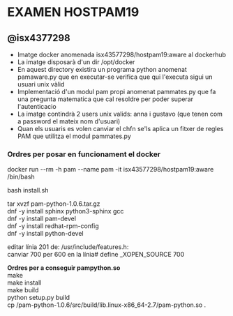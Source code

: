 # EXAMEN HOSTPAM19  
## @isx4377298  


+ Imatge docker anomenada isx43577298/hostpam19:aware al dockerhub  
+ La imatge disposarà d'un dir /opt/docker  
+ En aquest directory existira un programa python anomenat pamaware.py que en executar-se verifica que qui l'executa sigui un usuari unix vàlid  
+ Implementació d'un modul pam propi anomenat pammates.py que fa una pregunta matematica que cal resoldre per poder superar l'autenticacio
+ La imatge contindrà 2 users unix valids: anna i gustavo (que tenen com a password el mateix nom d'usuari)  
+ Quan els usuaris es volen canviar el chfn se'ls aplica un fitxer de regles PAM que utilitza el modul pammates.py

### Ordres per posar en funcionament el docker

docker run --rm -h pam --name pam -it isx43577298/hostpam19:aware /bin/bash  

bash install.sh  

tar xvzf pam-python-1.0.6.tar.gz  
dnf -y install sphinx python3-sphinx gcc  
dnf -y install pam-devel  
dnf -y install redhat-rpm-config  
dnf -y install python-devel  

editar línia 201 de: /usr/include/features.h:  
canviar 700 per 600 en la línia# define _XOPEN_SOURCE 700


__Ordres per a conseguir pampython.so__  
make  
make install  
make build  
python setup.py build  
cp /pam-python-1.0.6/src/build/lib.linux-x86_64-2.7/pam-python.so .  






